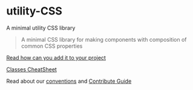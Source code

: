 # utility-CSS
A minimal utility CSS library

> A minimal CSS library for making components with composition of common CSS properties

[Read how can you add it to your project](docs/getting-started.md)

[Classes CheatSheet](docs/classes-cheatsheet.md)

Read about our [conventions](docs/conventions.md) and [Contribute Guide](contribute.md)
